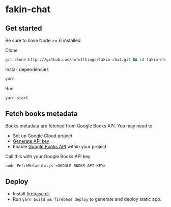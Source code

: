 # fakin-chat

## Get started

Be sure to have Node >= 6 installed.

Clone
```bash
git clone https://github.com/awfulthings/fakin-chat.git && cd fakin-chat
```

Install dependencies
```bash
yarn
```

Run
```bash
yarn start
```

## Fetch books metadata
Books metadata are fetched from Google Books API.
You may need to

- Set up Google Cloud project
- [Generate API key](https://support.google.com/cloud/answer/6158862)
- Enable [Google Books API](https://console.cloud.google.com/apis/dashboard) within your project

Call this with your Google Books API key
```
node FetchMetadata.js <GOOGLE BOOKS API KEY>
```

## Deploy

- Install [firebase cli](https://firebase.google.com/docs/cli/)
- Run `yarn build && firebase deploy` to generate and deploy static app.